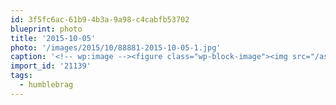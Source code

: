 ```yaml
---
id: 3f5fc6ac-61b9-4b3a-9a98-c4cabfb53702
blueprint: photo
title: '2015-10-05'
photo: '/images/2015/10/88881-2015-10-05-1.jpg'
caption: '<!-- wp:image --><figure class="wp-block-image"><img src="/assets/images/2015/10/88881-2015-10-05-1.jpg" /></figure><!-- /wp:image --><!-- wp:paragraph --><p>"Extreme" is a bit much, but it''s nice to have gone down a few pant sizes :) #humblebrag</p><!-- /wp:paragraph -->'
import_id: '21139'
tags:
  - humblebrag
---
```

